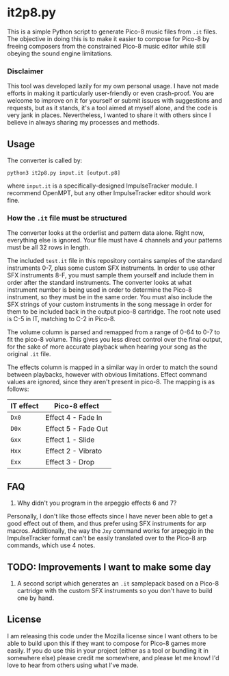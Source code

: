 # it2p8.py
This is a simple Python script to generate Pico-8 music files from `.it` files. The objective in doing this is to make it easier to compose for Pico-8 by freeing composers from the constrained Pico-8 music editor while still obeying the sound engine limitations.

### Disclaimer

This tool was developed lazily for my own personal usage. I have not made efforts in making it particularly user-friendly or even crash-proof. You are welcome to improve on it for yourself or submit issues with suggestions and requests, but as it stands, it's a tool aimed at myself alone, and the code is very jank in places. Nevertheless, I wanted to share it with others since I believe in always sharing my processes and methods.

## Usage

The converter is called by:

```python3 it2p8.py input.it [output.p8]```

where `input.it` is a specifically-designed ImpulseTracker module. I recommend OpenMPT, but any other ImpulseTracker editor should work fine.

### How the `.it` file must be structured

The converter looks at the orderlist and pattern data alone. Right now, everything else is ignored. Your file must have 4 channels and your patterns must be all 32 rows in length.

The included `test.it` file in this repository contains samples of the standard instruments 0-7, plus some custom SFX instruments. In order to use other SFX instruments 8-F, you must sample them yourself and include them in order after the standard instruments. The converter looks at what instrument number is being used in order to determine the Pico-8 instrument, so they must be in the same order. You must also include the SFX strings of your custom instruments in the song message in order for them to be included back in the output pico-8 cartridge. The root note used is C-5 in IT, matching to C-2 in Pico-8.

The volume column is parsed and remapped from a range of 0-64 to 0-7 to fit the pico-8 volume. This gives you less direct control over the final output, for the sake of more accurate playback when hearing your song as the original `.it` file.

The effects column is mapped in a similar way in order to match the sound between playbacks, however with obvious limitations. Effect command values are ignored, since they aren't present in pico-8. The mapping is as follows:

| IT effect | Pico-8 effect       |
| --------- | -------------       |
| `Dx0`     | Effect 4 - Fade In  |
| `D0x`     | Effect 5 - Fade Out |
| `Gxx`     | Effect 1 - Slide    |
| `Hxx`     | Effect 2 - Vibrato  |
| `Exx`     | Effect 3 - Drop     |

## FAQ

1. Why didn't you program in the arpeggio effects 6 and 7?

Personally, I don't like those effects since I have never been able to get a good effect out of them, and thus prefer using SFX instruments for arp macros. Additionally, the way the `Jxy` command works for arpeggio in the ImpulseTracker format can't be easily translated over to the Pico-8 arp commands, which use 4 notes.

## TODO: Improvements I want to make some day

1. A second script which generates an `.it` samplepack based on a Pico-8 cartridge with the custom SFX instruments so you don't have to build one by hand.

## License

I am releasing this code under the Mozilla license since I want others to be able to build upon this if they want to compose for Pico-8 games more easily. If you do use this in your project (either as a tool or bundling it in somewhere else) please credit me somewhere, and please let me know! I'd love to hear from others using what I've made.
